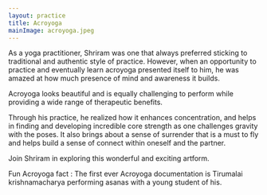 ```yaml
---
layout: practice
title: Acroyoga
mainImage: acroyoga.jpeg
---
```

As a yoga practitioner, Shriram was one that always preferred sticking to traditional and authentic style of practice. However, when an opportunity to practice and eventually learn acroyoga presented itself to him, he was amazed at how much presence of mind and awareness it builds. 

Acroyoga looks beautiful and is equally challenging to perform while providing a wide range of therapeutic benefits.

Through his practice, he realized how it enhances concentration, and helps in finding and developing incredible core strength as one challenges gravity with the poses. It also brings about a sense of surrender that is a must to fly and helps build a sense of connect within oneself and the partner. 
 
Join Shriram in exploring this wonderful and exciting artform.

Fun Acroyoga fact : 
The first ever Acroyoga documentation is Tirumalai krishnamacharya performing asanas with a young student of his. 
